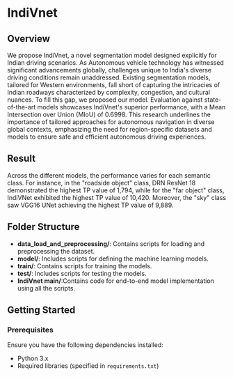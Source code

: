 # IndiVnet

## Overview
We propose IndiVnet, a novel segmentation model designed explicitly for Indian driving scenarios. As Autonomous vehicle technology has witnessed significant advancements globally, challenges unique to India's diverse driving conditions remain unaddressed. Existing segmentation models, tailored for Western environments, fall short of capturing the intricacies of Indian roadways characterized by complexity, congestion, and cultural nuances. To fill this gap, we proposed our model. Evaluation against state-of-the-art models showcases IndiVnet's superior performance, with a Mean Intersection over Union (MIoU) of 0.6998. This research underlines the importance of tailored approaches for autonomous navigation in diverse global contexts, emphasizing the need for region-specific datasets and models to ensure safe and efficient autonomous driving experiences.

## Result
Across the different models, the performance varies for each semantic class. For instance, in the "roadside object" class, DRN ResNet 18 demonstrated the highest TP value of 1,794, while for the "far object" class, IndiVNet exhibited the highest TP value of 10,420. Moreover, the "sky" class saw VGG16 UNet achieving the highest TP value of 9,889.

## Folder Structure
- **data_load_and_preprocessing/**: Contains scripts for loading and preprocessing the dataset.
- **model/**: Includes scripts for defining the machine learning models. 
- **train/**: Contains scripts for training the models.
- **test/**: Includes scripts for testing the models.
- **IndiVnet main/**:Contains code for end-to-end model implementation using all the scripts.


## Getting Started

### Prerequisites
Ensure you have the following dependencies installed:
- Python 3.x
- Required libraries (specified in `requirements.txt`)
